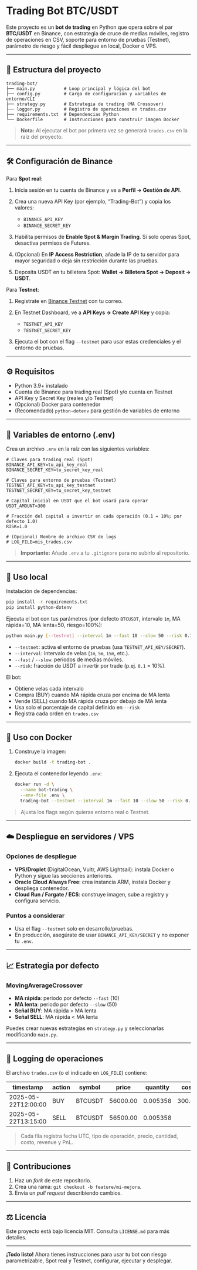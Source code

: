 # Trading Bot BTC/USDT

Este proyecto es un **bot de trading** en Python que opera sobre el par **BTC/USDT** en Binance, con estrategia de cruce de medias móviles, registro de operaciones en CSV, soporte para entorno de pruebas (Testnet), parámetro de riesgo y fácil despliegue en local, Docker o VPS.

---

## 📁 Estructura del proyecto

```
trading-bot/
├── main.py           # Loop principal y lógica del bot
├── config.py         # Carga de configuración y variables de entorno/CLI
├── strategy.py       # Estrategia de trading (MA Crossover)
├── logger.py         # Registro de operaciones en trades.csv
├── requirements.txt  # Dependencias Python
└── Dockerfile        # Instrucciones para construir imagen Docker
```

> **Nota:** Al ejecutar el bot por primera vez se generará `trades.csv` en la raíz del proyecto.

---

## 🛠️ Configuración de Binance

Para **Spot real**:

1. Inicia sesión en tu cuenta de Binance y ve a **Perfil → Gestión de API**.
2. Crea una nueva API Key (por ejemplo, “Trading-Bot”) y copia los valores:

   * `BINANCE_API_KEY`
   * `BINANCE_SECRET_KEY`
3. Habilita permisos de **Enable Spot & Margin Trading**. Si solo operas Spot, desactiva permisos de Futures.
4. (Opcional) En **IP Access Restriction**, añade la IP de tu servidor para mayor seguridad o deja sin restricción durante las pruebas.
5. Deposita USDT en tu billetera Spot: **Wallet → Billetera Spot → Deposit → USDT**.

Para **Testnet**:

1. Regístrate en [Binance Testnet](https://testnet.binance.vision/) con tu correo.
2. En Testnet Dashboard, ve a **API Keys → Create API Key** y copia:

   * `TESTNET_API_KEY`
   * `TESTNET_SECRET_KEY`
3. Ejecuta el bot con el flag `--testnet` para usar estas credenciales y el entorno de pruebas.

---

## ⚙️ Requisitos

* Python 3.9+ instalado
* Cuenta de Binance para trading real (Spot) y/o cuenta en Testnet
* API Key y Secret Key (reales y/o Testnet)
* (Opcional) Docker para contenedor
* (Recomendado) `python-dotenv` para gestión de variables de entorno

---

## 🔐 Variables de entorno (.env)

Crea un archivo `.env` en la raíz con las siguientes variables:

```dotenv
# Claves para trading real (Spot)
BINANCE_API_KEY=tu_api_key_real
BINANCE_SECRET_KEY=tu_secret_key_real

# Claves para entorno de pruebas (Testnet)
TESTNET_API_KEY=tu_api_key_testnet
TESTNET_SECRET_KEY=tu_secret_key_testnet

# Capital inicial en USDT que el bot usará para operar
USDT_AMOUNT=300

# Fracción del capital a invertir en cada operación (0.1 = 10%; por defecto 1.0)
RISK=1.0

# (Opcional) Nombre de archivo CSV de logs
# LOG_FILE=mis_trades.csv
```

> **Importante:** Añade `.env` a tu `.gitignore` para no subirlo al repositorio.

---

## 🚀 Uso local

Instalación de dependencias:

```bash
pip install -r requirements.txt
pip install python-dotenv
```

Ejecuta el bot con tus parámetros (por defecto `BTCUSDT`, intervalo `1m`, MA rápida=10, MA lenta=50, riesgo=100%):

```bash
python main.py [--testnet] --interval 1m --fast 10 --slow 50 --risk 0.1
```

* `--testnet`: activa el entorno de pruebas (usa `TESTNET_API_KEY/SECRET`).
* `--interval`: intervalo de velas (`1m`, `5m`, `15m`, etc.).
* `--fast` / `--slow`: periodos de medias móviles.
* `--risk`: fracción de USDT a invertir por trade (p.ej. `0.1` = 10%).

El bot:

* Obtiene velas cada intervalo
* Compra (BUY) cuando MA rápida cruza por encima de MA lenta
* Vende (SELL) cuando MA rápida cruza por debajo de MA lenta
* Usa solo el porcentaje de capital definido en `--risk`
* Registra cada orden en `trades.csv`

---

## 🐳 Uso con Docker

1. Construye la imagen:

   ```bash
   docker build -t trading-bot .
   ```

2. Ejecuta el contenedor leyendo `.env`:

   ```bash
   docker run -d \
     --name bot-trading \
     --env-file .env \
     trading-bot --testnet --interval 1m --fast 10 --slow 50 --risk 0.1
   ```

> Ajusta los flags según quieras entorno real o Testnet.

---

## ☁️ Despliegue en servidores / VPS

### Opciones de despliegue

* **VPS/Droplet** (DigitalOcean, Vultr, AWS Lightsail): instala Docker o Python y sigue las secciones anteriores.
* **Oracle Cloud Always Free**: crea instancia ARM, instala Docker y despliega contenedor.
* **Cloud Run / Fargate / ECS**: construye imagen, sube a registry y configura servicio.

### Puntos a considerar

* Usa el flag `--testnet` solo en desarrollo/pruebas.
* En producción, asegúrate de usar `BINANCE_API_KEY/SECRET` y no exponer tu `.env`.

---

## 📈 Estrategia por defecto

### MovingAverageCrossover

* **MA rápida**: periodo por defecto `--fast` (10)
* **MA lenta**: periodo por defecto `--slow` (50)
* **Señal BUY**: MA rápida > MA lenta
* **Señal SELL**: MA rápida < MA lenta

Puedes crear nuevas estrategias en `strategy.py` y seleccionarlas modificando `main.py`.

---

## 📝 Logging de operaciones

El archivo `trades.csv` (o el indicado en `LOG_FILE`) contiene:

| timestamp           | action | symbol  | price    | quantity | cost   | revenue | pnl  |
| ------------------- | ------ | ------- | -------- | -------- | ------ | ------- | ---- |
| 2025-05-22T12:00:00 | BUY    | BTCUSDT | 56000.00 | 0.005358 | 300.00 |         |      |
| 2025-05-22T13:15:00 | SELL   | BTCUSDT | 56500.00 | 0.005358 |        | 303.12  | 3.12 |

> Cada fila registra fecha UTC, tipo de operación, precio, cantidad, costo, revenue y PnL.

---

## 🤝 Contribuciones

1. Haz un *fork* de este repositorio.
2. Crea una rama: `git checkout -b feature/mi-mejora`.
3. Envía un *pull request* describiendo cambios.

---

## ⚖️ Licencia

Este proyecto está bajo licencia MIT. Consulta `LICENSE.md` para más detalles.

---

**¡Todo listo!** Ahora tienes instrucciones para usar tu bot con riesgo parametrizable, Spot real y Testnet, configurar, ejecutar y desplegar.
